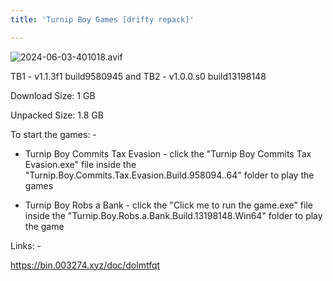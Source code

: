 ```yaml
---
title: 'Turnip Boy Games [drifty repack]'

---
```

![2024-06-03-401018.avif](https://driftywinds.github.io/drifty_repacks/assets/2024-06-03-401018.avif)

TB1 - v1.1.3f1 build9580945 and TB2 - v1.0.0.s0 build13198148

Download Size: 1 GB

Unpacked Size: 1.8 GB

To start the games: -

- Turnip Boy Commits Tax Evasion - click the "Turnip Boy Commits Tax Evasion.exe" file inside the "Turnip.Boy.Commits.Tax.Evasion.Build.958094..64" folder to play the games

- Turnip Boy Robs a Bank - click the "Click me to run the game.exe" file inside the "Turnip.Boy.Robs.a.Bank.Build.13198148.Win64" folder to play the game

Links: -

https://bin.003274.xyz/doc/dolmtfqt

